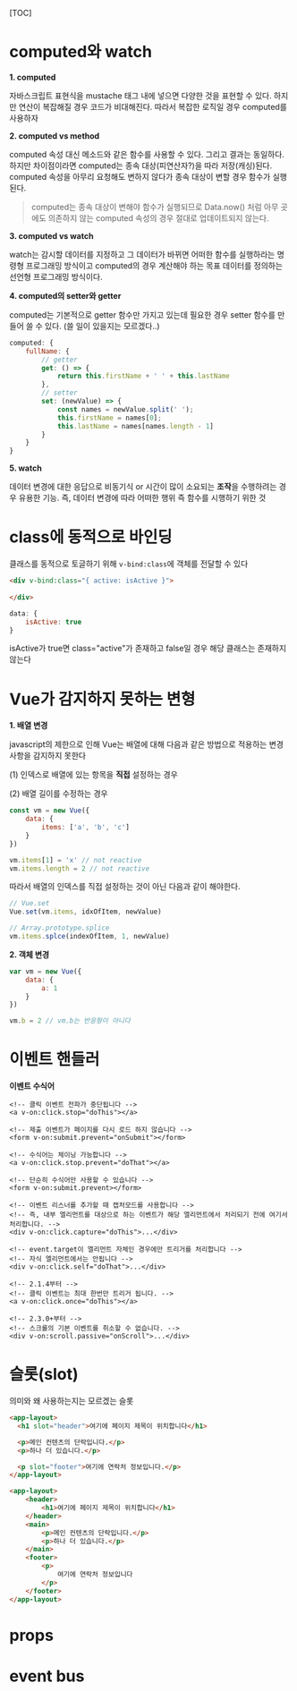 [TOC]

# computed와 watch

**1. computed** 

자바스크립트 표현식을 mustache 태그 내에 넣으면 다양한 것을 표현할 수 있다. 하지만 연산이 복잡해질 경우 코드가 비대해진다. 따라서 복잡한 로직일 경우 computed를 사용하자

**2. computed vs method** 

computed 속성 대신 메소드와 같은 함수를 사용할 수 있다. 그리고 결과는 동일하다. 하지만 차이점이라면 computed는 종속 대상(피연산자?)을 따라 저장(캐싱)된다. computed 속성을 아무리 요청해도 변하지 않다가 종속 대상이 변할 경우 함수가 실행된다.

> computed는 종속 대상이 변해야 함수가 실행되므로 Data.now() 처럼 아무 곳에도 의존하지 않는 computed 속성의 경우 절대로 업데이트되지 않는다.

**3. computed vs watch**

watch는 감시할 데이터를 지정하고 그 데이터가 바뀌면 어떠한 함수를 실행하라는 명령형 프로그래밍 방식이고 computed의 경우 계산해야 하는 목표 데이터를 정의하는 선언형 프로그래밍 방식이다.

**4. computed의 setter와 getter**

computed는 기본적으로 getter 함수만 가지고 있는데 필요한 경우 setter 함수를 만들어 쓸 수 있다. (쓸 일이 있을지는 모르겠다..)

```js
computed: {
	fullName: {
		// getter
        get: () => {
        	return this.firstName + ' ' + this.lastName    
        },
        // setter
        set: (newValue) => {
            const names = newValue.split(' ');
            this.firstName = names[0];
            this.lastName = names[names.length - 1]
        }
	}
}
```

**5. watch**

데이터 변경에 대한 응답으로 비동기식 or 시간이 많이 소요되는 **조작**을 수행하려는 경우 유용한 기능. 즉, 데이터 변경에 따라 어떠한 행위 즉 함수를 시행하기 위한 것

 

# class에 동적으로 바인딩

클래스를 동적으로 토글하기 위해 `v-bind:class`에 객체를 전달할 수 있다

```html
<div v-bind:class="{ active: isActive }">
    
</div>
```

```js
data: {
    isActive: true
}
```

isActive가 true면 class="active"가 존재하고 false일 경우 해당 클래스는 존재하지 않는다



# Vue가 감지하지 못하는 변형

**1. 배열 변경**

javascript의 제한으로 인해 Vue는 배열에 대해 다음과 같은 방법으로 적용하는 변경 사항을 감지하지 못한다

(1) 인덱스로 배열에 있는 항목을 **직접** 설정하는 경우

(2) 배열 길이를 수정하는 경우

```js
const vm = new Vue({
    data: {
        items: ['a', 'b', 'c']
    }
})

vm.items[1] = 'x' // not reactive
vm.items.length = 2 // not reactive
```

따라서 배열의 인덱스를 직접 설정하는 것이 아닌 다음과 같이 해야한다.

```js
// Vue.set
Vue.set(vm.items, idxOfItem, newValue)
```

```js
// Array.prototype.splice
vm.items.splce(indexOfItem, 1, newValue)
```



**2. 객체 변경**

```js
var vm = new Vue({
    data: {
        a: 1
    }
})

vm.b = 2 // vm.b는 반응형이 아니다
```



# 이벤트 핸들러

**이벤트 수식어**

```vue
<!-- 클릭 이벤트 전파가 중단됩니다 -->
<a v-on:click.stop="doThis"></a>

<!-- 제출 이벤트가 페이지를 다시 로드 하지 않습니다 -->
<form v-on:submit.prevent="onSubmit"></form>

<!-- 수식어는 체이닝 가능합니다 -->
<a v-on:click.stop.prevent="doThat"></a>

<!-- 단순히 수식어만 사용할 수 있습니다 -->
<form v-on:submit.prevent></form>

<!-- 이벤트 리스너를 추가할 때 캡처모드를 사용합니다 -->
<!-- 즉, 내부 엘리먼트를 대상으로 하는 이벤트가 해당 엘리먼트에서 처리되기 전에 여기서 처리합니다. -->
<div v-on:click.capture="doThis">...</div>

<!-- event.target이 엘리먼트 자체인 경우에만 트리거를 처리합니다 -->
<!-- 자식 엘리먼트에서는 안됩니다 -->
<div v-on:click.self="doThat">...</div>

<!-- 2.1.4부터 -->
<!-- 클릭 이벤트는 최대 한번만 트리거 됩니다. -->
<a v-on:click.once="doThis"></a>

<!-- 2.3.0+부터 -->
<!-- 스크롤의 기본 이벤트를 취소할 수 없습니다. -->
<div v-on:scroll.passive="onScroll">...</div>
```



# 슬롯(slot)

의미와 왜 사용하는지는 모르겠는 슬롯

```html
<app-layout>
  <h1 slot="header">여기에 페이지 제목이 위치합니다</h1>

  <p>메인 컨텐츠의 단락입니다.</p>
  <p>하나 더 있습니다.</p>

  <p slot="footer">여기에 연락처 정보입니다.</p>
</app-layout>
```

```html
<app-layout>
	<header>
    	<h1>여기에 페이지 제목이 위치합니다</h1>
    </header>
    <main>
    	<p>메인 컨텐츠의 단락입니다.</p>
  		<p>하나 더 있습니다.</p>
    </main>
    <footer>
    	<p>
            여기에 연락처 정보입니다
        </p>
    </footer>
</app-layout>
```



# props



# event bus
